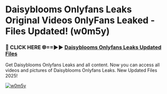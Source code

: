# Daisyblooms Onlyfans Leaks Original Videos 0nlyFans Leaked - Files Updated! (w0m5y)

<h3>🔴 CLICK HERE 🌐==►► <a href="https://tinyurl.com/ms9xzufz" rel="nofollow">Daisyblooms Onlyfans Leaks Updated Files</a></h3>

Get Daisyblooms Onlyfans Leaks and all content. Now you can access all videos and pictures of Daisyblooms Onlyfans Leaks. New Updated Files 2025!

[![w0m5y](https://i.imgur.com/ppqm5kG.gif)](https://tinyurl.com/ms9xzufz)

